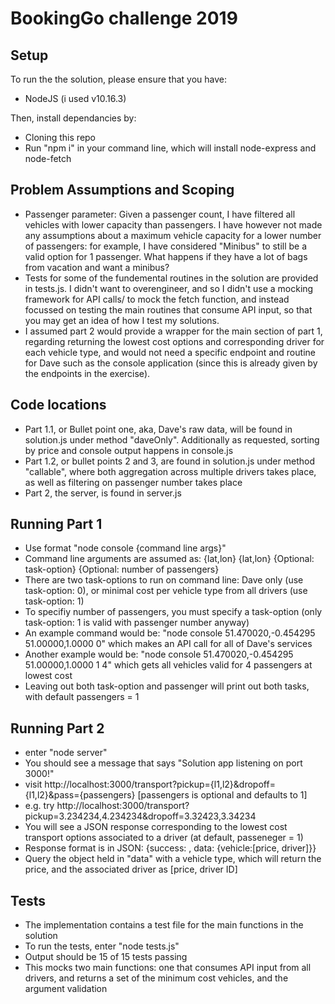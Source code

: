 
# BookingGo challenge 2019

## Setup

To run the the solution, please ensure that you have:

- NodeJS (i used v10.16.3)

Then, install dependancies by:

- Cloning this repo
- Run "npm i" in your command line, which will install node-express and node-fetch

## Problem Assumptions and Scoping

- Passenger parameter: Given a passenger count, I have filtered all vehicles with lower capacity than passengers. I have however not made any assumptions about a maximum vehicle capacity for a lower number of passengers: for example, I have considered "Minibus" to still be a valid option for 1 passenger. What happens if they have a lot of bags from vacation and want a minibus?
- Tests for some of the fundemental routines in the solution are provided in tests.js. I didn't want to overengineer, and so I didn't use a mocking framework for API calls/ to mock the fetch function, and instead focussed on testing the main routines that consume API input, so that you may get an idea of how I test my solutions.
- I assumed part 2 would provide a wrapper for the main section of part 1, regarding returning the lowest cost options and corresponding driver for each vehicle type, and would not need a specific endpoint and routine for Dave such as the console application (since this is already given by the endpoints in the exercise).

## Code locations

- Part 1.1, or Bullet point one, aka, Dave's raw data, will be found in solution.js under method "daveOnly". Additionally as requested, sorting by price and console output happens in console.js
- Part 1.2, or bullet points 2 and 3, are found in solution.js under method "callable", where both aggregation across multiple drivers takes place, as well as filtering on passenger number takes place
- Part 2, the server, is found in server.js

## Running Part 1

- Use format "node console {command line args}"
- Command line arguments are assumed as: {lat,lon} {lat,lon} {Optional: task-option} {Optional: number of passengers}
- There are two task-options to run on command line: Dave only (use task-option: 0), or minimal cost per vehicle type from all drivers (use task-option: 1)
- To specifiy number of passengers, you must specify a task-option (only task-option: 1 is valid with passenger number anyway)
- An example command would be: "node console 51.470020,-0.454295 51.00000,1.0000 0" which makes an API call for all of Dave's services
- Another example would be: "node console 51.470020,-0.454295 51.00000,1.0000 1 4" which gets all vehicles valid for 4 passengers at lowest cost
- Leaving out both task-option and passenger will print out both tasks, with default passengers = 1 

## Running Part 2

- enter "node server"
- You should see a message that says "Solution app listening on port 3000!"
- visit http://localhost:3000/transport?pickup={l1,l2}&dropoff={l1,l2}&pass={passengers} [passengers is optional and defaults to 1]
- e.g. try http://localhost:3000/transport?pickup=3.234234,4.234234&dropoff=3.32423,3.34234
- You will see a JSON response corresponding to the lowest cost transport options associated to a driver (at default, passeneger = 1) 
- Response format is in JSON: {success: <boolean>, data: {vehicle:[price, driver]}}
- Query the object held in "data" with a vehicle type, which will return the price, and the associated driver as [price, driver ID]

## Tests

- The implementation contains a test file for the main functions in the solution
- To run the tests, enter "node tests.js"
- Output should be 15 of 15 tests passing
- This mocks two main functions: one that consumes API input from all drivers, and returns a set of the minimum cost vehicles, and the argument validation
